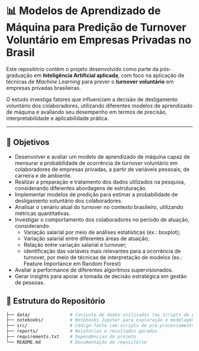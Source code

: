 # 📊 Modelos de Aprendizado de Máquina para Predição de Turnover Voluntário em Empresas Privadas no Brasil

Este repositório contém o projeto desenvolvido como parte da pós-graduação em **Inteligência Artificial aplicada**, com foco na aplicação de técnicas de *Machine Learning* para prever o **turnover voluntário** em empresas privadas brasileiras.  

O estudo investiga fatores que influenciam a decisão de desligamento voluntário dos colaboradores, utilizando diferentes modelos de aprendizado de máquina e avaliando seu desempenho em termos de precisão, interpretabilidade e aplicabilidade prática.

---

## 🎯 Objetivos
 - Desenvolver e avaliar um modelo de aprendizado de máquina capaz de mensurar a probabilidade de ocorrência de turnover voluntário em colaboradores de empresas privadas, a partir de variáveis pessoais, de carreira e de ambiente.
 - Realizar a preparação e tratamento dos dados utilizados na pesquisa, considerando diferentes abordagens de estruturação.
 - Implementar modelos de predição para estimar a probabilidade de desligamento voluntário dos colaboradores.
 - Analisar o cenário atual do turnover no contexto brasileiro, utilizando métricas quantitativas.
 - Investigar o comportamento dos colaboradores no período de atuação, considerando:
   - Variação salarial por meio de análises estatísticas (ex.: boxplot);
   - Variação salarial entre diferentes áreas de atuação;
   - Relação entre variação salarial e turnover;
   - identificação das variáveis mais relevantes para a ocorrência de turnover, por meio de técnicas de interpretação de modelos (ex.: Feature Importance em Random Forest)
- Avaliar a performance de diferentes algoritmos supervisionados.  
- Gerar insights para apoiar a tomada de decisão estratégica em gestão de pessoas.  

## 📂 Estrutura do Repositório

```bash
├── data/               # Conjunto de dados utilizados (ou scripts de geração/simulação)
├── notebooks/          # Notebooks Jupyter para exploração e modelagem
├── src/                # Código-fonte com scripts de pré-processamento e modelos
├── reports/            # Relatórios e resultados gerados
├── requirements.txt    # Dependências do projeto
└── README.md           # Documentação do repositório
